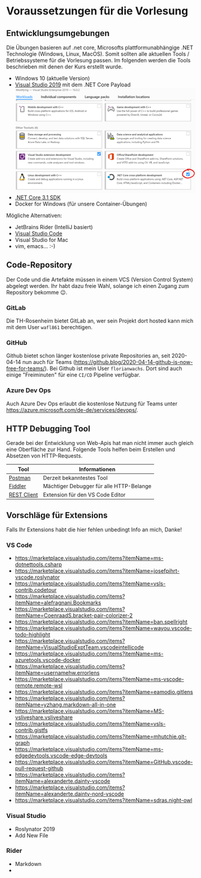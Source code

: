 # Voraussetzungen für die Vorlesung

## Entwicklungsumgebungen

Die Übungen basieren auf .net core, Microsofts plattformunabhängige .NET Technologie (Windows, Linux, MacOS). Somit sollten alle aktuellen Tools / Betriebssysteme für die Vorlesung passen. Im folgenden werden die Tools beschrieben mit denen der Kurs erstellt wurde.

- Windows 10 (aktuelle Version)
- [Visual Studio 2019](https://visualstudio.microsoft.com/) mit dem .NET Core Payload ![](./assets/vs_netcore_payload.png)
- [.NET Core 3.1 SDK](https://dotnet.microsoft.com/download)
- Docker for Windows (für unsere Container-Übungen)

Mögliche Alternativen:

- JetBrains Rider (IntelliJ basiert)
- [Visual Studio Code](https://code.visualstudio.com/)
- Visual Studio for Mac
- vim, emacs... :-)

## Code-Repository

Der Code und die Artefakte müssen in einem VCS (Version Control System) abgelegt werden.
Ihr habt dazu freie Wahl, solange ich einen Zugang zum Repository bekomme 😉.

### GitLab

Die TH-Rosenheim bietet GitLab an, wer sein Projekt dort hosted kann mich mit dem User `wafl861` berechtigen.

### GitHub

Github bietet schon länger kostenlose private Repositories an, seit 2020-04-14 nun auch für Teams (https://github.blog/2020-04-14-github-is-now-free-for-teams/). Bei Github ist mein User `florianwachs`. Dort sind auch einige "Freiminuten" für eine `CI/CD` Pipeline verfügbar.

### Azure Dev Ops

Auch Azure Dev Ops erlaubt die kostenlose Nutzung für Teams unter https://azure.microsoft.com/de-de/services/devops/.

## HTTP Debugging Tool

Gerade bei der Entwicklung von Web-Apis hat man nicht immer auch gleich eine Oberfläche zur Hand. Folgende Tools helfen beim Erstellen und Absetzen von HTTP-Requests.

| Tool                                                                                 | Informationen                            |
| ------------------------------------------------------------------------------------ | ---------------------------------------- |
| [Postman](https://www.postman.com/downloads/)                                        | Derzeit bekanntestes Tool                |
| [Fiddler](https://www.telerik.com/fiddler)                                           | Mächtiger Debugger für alle HTTP-Belange |
| [REST Client](https://marketplace.visualstudio.com/items?itemName=humao.rest-client) | Extension für den VS Code Editor         |

## Vorschläge für Extensions

Falls Ihr Extensions habt die hier fehlen unbedingt Info an mich, Danke!

### VS Code

- https://marketplace.visualstudio.com/items?itemName=ms-dotnettools.csharp
- https://marketplace.visualstudio.com/items?itemName=josefpihrt-vscode.roslynator
- https://marketplace.visualstudio.com/items?itemName=vsls-contrib.codetour
- https://marketplace.visualstudio.com/items?itemName=alefragnani.Bookmarks
- https://marketplace.visualstudio.com/items?itemName=CoenraadS.bracket-pair-colorizer-2
- https://marketplace.visualstudio.com/items?itemName=ban.spellright
- https://marketplace.visualstudio.com/items?itemName=wayou.vscode-todo-highlight
- https://marketplace.visualstudio.com/items?itemName=VisualStudioExptTeam.vscodeintellicode
- https://marketplace.visualstudio.com/items?itemName=ms-azuretools.vscode-docker
- https://marketplace.visualstudio.com/items?itemName=usernamehw.errorlens
- https://marketplace.visualstudio.com/items?itemName=ms-vscode-remote.remote-wsl
- https://marketplace.visualstudio.com/items?itemName=eamodio.gitlens
- https://marketplace.visualstudio.com/items?itemName=yzhang.markdown-all-in-one
- https://marketplace.visualstudio.com/items?itemName=MS-vsliveshare.vsliveshare
- https://marketplace.visualstudio.com/items?itemName=vsls-contrib.gistfs
- https://marketplace.visualstudio.com/items?itemName=mhutchie.git-graph
- https://marketplace.visualstudio.com/items?itemName=ms-edgedevtools.vscode-edge-devtools
- https://marketplace.visualstudio.com/items?itemName=GitHub.vscode-pull-request-github
- https://marketplace.visualstudio.com/items?itemName=alexanderte.dainty-vscode
- https://marketplace.visualstudio.com/items?itemName=alexanderte.dainty-nord-vscode
- https://marketplace.visualstudio.com/items?itemName=sdras.night-owl

### Visual Studio

- Roslynator 2019
- Add New File

### Rider

- Markdown
- 
